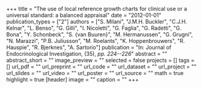 +++
title = "The use of local reference growth charts for clinical use or a universal standard: a balanced appraisal"
date = "2012-01-01"
publication_types = ["2"]
authors = ["S. Milani", "J.M.H. Buckler", "C.J.H. Kelnar", "L. Benso", "G. Gilli", "I. Nicoletti", "G. Faglia", "G. Radetti", "G. Bona", "Y. Schonbeck", "S. {van Buuren}", "M. Hermanussen", "G. Grugni", "N. Marazzi", "P.B. Juliusson", "M. Roelants", "K. Hoppenbrouwers", "R. Hauspie", "R. Bjerknes", "A. Sartorio"]
publication = "In: Journal of Endocrinological Investigation, (35), _pp. 224--226_"
abstract = ""
abstract_short = ""
image_preview = ""
selected = false
projects = []
tags = []
url_pdf = ""
url_preprint = ""
url_code = ""
url_dataset = ""
url_project = ""
url_slides = ""
url_video = ""
url_poster = ""
url_source = ""
math = true
highlight = true
[header]
image = ""
caption = ""
+++
